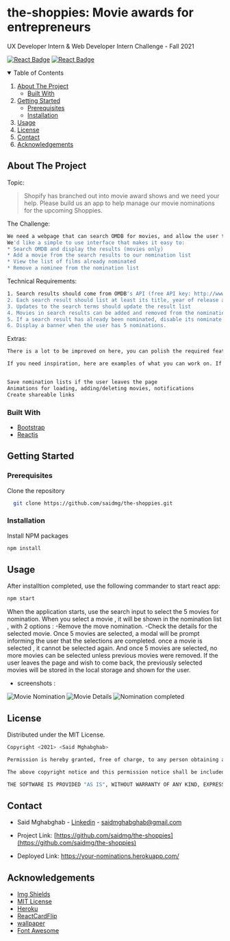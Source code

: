 # the-shoppies: Movie awards for entrepreneurs
UX Developer Intern &amp; Web Developer Intern Challenge - Fall 2021



<!-- PROJECT SHIELDS -->
[![React Badge](https://img.shields.io/badge/-React-61DBFB?style=for-the-badge&labelColor=black&logo=react&logoColor=61DBFB)](#) [![React Badge](https://img.shields.io/badge/-Bootstrap-5555ff?style=for-the-badge&labelColor=black&logo=bootstrap&logoColor=5555ff)](#) 


<!-- TABLE OF CONTENTS -->
<details open="open">
  <summary>Table of Contents</summary>
  <ol>
    <li>
      <a href="#about-the-project">About The Project</a>
      <ul>
        <li><a href="#built-with">Built With</a></li>
      </ul>
    </li>
    <li>
      <a href="#getting-started">Getting Started</a>
      <ul>
        <li><a href="#prerequisites">Prerequisites</a></li>
        <li><a href="#installation">Installation</a></li>
      </ul>
    </li>
    <li><a href="#usage">Usage</a></li>
    <li><a href="#license">License</a></li>
    <li><a href="#contact">Contact</a></li>
    <li><a href="#acknowledgements">Acknowledgements</a></li>
  </ol>
</details>



<!-- ABOUT THE PROJECT -->
## About The Project
Topic:

>Shopify has branched out into movie award shows and we need your help. Please build us an app to help manage our movie nominations for the upcoming Shoppies.

<!-- [![Product Name Screen Shot][product-screenshot]](https://example.com) -->
<!-- <p align="center"><sup><i>Sign up page</i></sup></p> -->

The Challenge:
```sh
We need a webpage that can search OMDB for movies, and allow the user to save their favourite films they feel should be up for nomination. When they've selected 5 nominees they should be notified they're finished.
We'd like a simple to use interface that makes it easy to:
* Search OMDB and display the results (movies only)
* Add a movie from the search results to our nomination list
* View the list of films already nominated
* Remove a nominee from the nomination list
```
Technical Requirements:
```sh
1. Search results should come from OMDB's API (free API key: http://www.omdbapi.com/apikey.aspx).
2. Each search result should list at least its title, year of release and a button to nominate that film.
3. Updates to the search terms should update the result list
4. Movies in search results can be added and removed from the nomination list.
5. If a search result has already been nominated, disable its nominate button.
6. Display a banner when the user has 5 nominations.
```
Extras:
```sh
There is a lot to be improved on here, you can polish the required features by crafting a nicer design, or improve the app by adding new features! Choose something that you feel best showcases your passion and skills.

If you need inspiration, here are examples of what you can work on. If you work on these ideas, we recommend choosing only one or two.


Save nomination lists if the user leaves the page
Animations for loading, adding/deleting movies, notifications
Create shareable links

```

### Built With


* [Bootstrap](https://getbootstrap.com)
* [Reactjs](https://reactjs.org/)



<!-- GETTING STARTED -->
## Getting Started

### Prerequisites

Clone the repository
 ```sh
   git clone https://github.com/saidmg/the-shoppies.git
   ```

### Installation
  
Install NPM packages
   ```sh
   npm install
   ```

<!-- USAGE EXAMPLES -->
## Usage

After installtion completed, use the following commander to start react app:
```sh
npm start
```
When the application starts, use the search input to select the 5 movies for nomination.
When you select a movie , it will be shown in the nomination list , with 2 options : 
    -Remove the move nomination.
    -Check the details for the selected movie.
Once 5 movies are selected, a modal will be prompt informing the user that the selections are completed.
once a movie is selected , it cannot be selected again. And once 5 movies are selected, no more movies can be selected unless previous movies were removed.
If the user leaves the page and wish to come back, the previously selected movies will be stored in the local storage and shown for the user.

* screenshots : 

![Movie Nomination](https://user-images.githubusercontent.com/71358869/117549802-696f5e80-b00a-11eb-826a-d03851f84f76.JPG)
![Movie Details](https://user-images.githubusercontent.com/71358869/117549811-6ffdd600-b00a-11eb-9363-6a2dbd263a68.JPG)
![Nomination completed](https://user-images.githubusercontent.com/71358869/117549817-7ab86b00-b00a-11eb-8103-5d2ce3116f13.JPG)

<!-- LICENSE -->
## License

Distributed under the MIT License. 
```sh
Copyright <2021> <Said Mghabghab>

Permission is hereby granted, free of charge, to any person obtaining a copy of this software and associated documentation files (the "Software"), to deal in the Software without restriction, including without limitation the rights to use, copy, modify, merge, publish, distribute, sublicense, and/or sell copies of the Software, and to permit persons to whom the Software is furnished to do so, subject to the following conditions:

The above copyright notice and this permission notice shall be included in all copies or substantial portions of the Software.

THE SOFTWARE IS PROVIDED "AS IS", WITHOUT WARRANTY OF ANY KIND, EXPRESS OR IMPLIED, INCLUDING BUT NOT LIMITED TO THE WARRANTIES OF MERCHANTABILITY, FITNESS FOR A PARTICULAR PURPOSE AND NONINFRINGEMENT. IN NO EVENT SHALL THE AUTHORS OR COPYRIGHT HOLDERS BE LIABLE FOR ANY CLAIM, DAMAGES OR OTHER LIABILITY, WHETHER IN AN ACTION OF CONTRACT, TORT OR OTHERWISE, ARISING FROM, OUT OF OR IN CONNECTION WITH THE SOFTWARE OR THE USE OR OTHER DEALINGS IN THE SOFTWARE.
```

<!-- CONTACT -->
## Contact

* Said Mghabghab - [Linkedin](https://www.linkedin.com/in/said-mghabghab/) - saidmghabghab@gmail.com

* Project Link: [https://github.com/saidmg/the-shoppies](https://github.com/saidmg/the-shoppies)
* Deployed Link: https://your-nominations.herokuapp.com/


<!-- ACKNOWLEDGEMENTS -->
## Acknowledgements
* [Img Shields](https://shields.io)
* [MIT License](https://opensource.org/licenses/MIT)
* [Heroku](https://dashboard.heroku.com/)
* [ReactCardFlip](https://github.com/AaronCCWong/react-card-flip)
* [wallpaper](https://unsplash.com/@felixmooneeram)
* [Font Awesome](https://fontawesome.com) 





<!-- MARKDOWN LINKS & IMAGES -->
<!-- https://www.markdownguide.org/basic-syntax/#reference-style-links -->
[contributors-shield]: https://img.shields.io/github/contributors/othneildrew/Best-README-Template.svg?style=for-the-badge
[contributors-url]: https://github.com/othneildrew/Best-README-Template/graphs/contributors
[forks-shield]: https://img.shields.io/github/forks/othneildrew/Best-README-Template.svg?style=for-the-badge
[forks-url]: https://github.com/othneildrew/Best-README-Template/network/members
[stars-shield]: https://img.shields.io/github/stars/othneildrew/Best-README-Template.svg?style=for-the-badge
[stars-url]: https://github.com/othneildrew/Best-README-Template/stargazers
[issues-shield]: https://img.shields.io/github/issues/othneildrew/Best-README-Template.svg?style=for-the-badge
[issues-url]: https://github.com/othneildrew/Best-README-Template/issues
[license-shield]: https://img.shields.io/github/license/othneildrew/Best-README-Template.svg?style=for-the-badge
[license-url]: https://github.com/othneildrew/Best-README-Template/blob/master/LICENSE.txt
[linkedin-shield]: https://img.shields.io/badge/-LinkedIn-black.svg?style=for-the-badge&logo=linkedin&colorB=555
[linkedin-url]: https://linkedin.com/in/othneildrew
[product-screenshot]: images/screenshot.png
